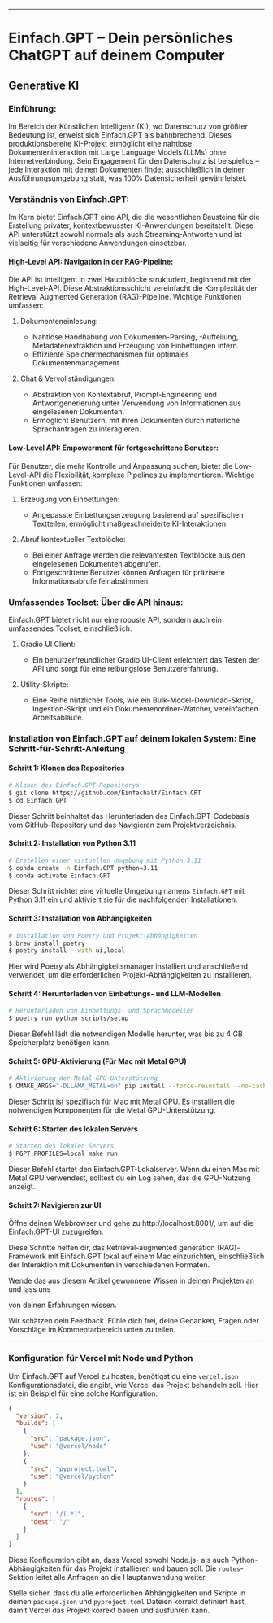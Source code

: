 
---

# Einfach.GPT – Dein persönliches ChatGPT auf deinem Computer


## Generative KI
### Einführung:
Im Bereich der Künstlichen Intelligenz (KI), wo Datenschutz von größter Bedeutung ist, erweist sich Einfach.GPT als bahnbrechend. Dieses produktionsbereite KI-Projekt ermöglicht eine nahtlose Dokumenteninteraktion mit Large Language Models (LLMs) ohne Internetverbindung. Sein Engagement für den Datenschutz ist beispiellos – jede Interaktion mit deinen Dokumenten findet ausschließlich in deiner Ausführungsumgebung statt, was 100% Datensicherheit gewährleistet.

### Verständnis von Einfach.GPT:
Im Kern bietet Einfach.GPT eine API, die die wesentlichen Bausteine für die Erstellung privater, kontextbewusster KI-Anwendungen bereitstellt. Diese API unterstützt sowohl normale als auch Streaming-Antworten und ist vielseitig für verschiedene Anwendungen einsetzbar.

#### High-Level API: Navigation in der RAG-Pipeline:
Die API ist intelligent in zwei Hauptblöcke strukturiert, beginnend mit der High-Level-API. Diese Abstraktionsschicht vereinfacht die Komplexität der Retrieval Augmented Generation (RAG)-Pipeline. Wichtige Funktionen umfassen:

1. Dokumenteneinlesung:
   - Nahtlose Handhabung von Dokumenten-Parsing, -Aufteilung, Metadatenextraktion und Erzeugung von Einbettungen intern.
   - Effiziente Speichermechanismen für optimales Dokumentenmanagement.

2. Chat & Vervollständigungen:
   - Abstraktion von Kontextabruf, Prompt-Engineering und Antwortgenerierung unter Verwendung von Informationen aus eingelesenen Dokumenten.
   - Ermöglicht Benutzern, mit ihren Dokumenten durch natürliche Sprachanfragen zu interagieren.

#### Low-Level API: Empowerment für fortgeschrittene Benutzer:
Für Benutzer, die mehr Kontrolle und Anpassung suchen, bietet die Low-Level-API die Flexibilität, komplexe Pipelines zu implementieren. Wichtige Funktionen umfassen:

1. Erzeugung von Einbettungen:
   - Angepasste Einbettungserzeugung basierend auf spezifischen Textteilen, ermöglicht maßgeschneiderte KI-Interaktionen.

2. Abruf kontextueller Textblöcke:
   - Bei einer Anfrage werden die relevantesten Textblöcke aus den eingelesenen Dokumenten abgerufen.
   - Fortgeschrittene Benutzer können Anfragen für präzisere Informationsabrufe feinabstimmen.

### Umfassendes Toolset: Über die API hinaus:
Einfach.GPT bietet nicht nur eine robuste API, sondern auch ein umfassendes Toolset, einschließlich:

1. Gradio UI Client:
   - Ein benutzerfreundlicher Gradio UI-Client erleichtert das Testen der API und sorgt für eine reibungslose Benutzererfahrung.

2. Utility-Skripte:
   - Eine Reihe nützlicher Tools, wie ein Bulk-Model-Download-Skript, Ingestion-Skript und ein Dokumentenordner-Watcher, vereinfachen Arbeitsabläufe.

### Installation von Einfach.GPT auf deinem lokalen System: Eine Schritt-für-Schritt-Anleitung

#### Schritt 1: Klonen des Repositories
```bash
# Klonen des Einfach.GPT-Repositorys
$ git clone https://github.com/Einfachalf/Einfach.GPT
$ cd Einfach.GPT
```
Dieser Schritt beinhaltet das Herunterladen des Einfach.GPT-Codebasis vom GitHub-Repository und das Navigieren zum Projektverzeichnis.

#### Schritt 2: Installation von Python 3.11
```bash
# Erstellen einer virtuellen Umgebung mit Python 3.11
$ conda create -n Einfach.GPT python=3.11
$ conda activate Einfach.GPT
```
Dieser Schritt richtet eine virtuelle Umgebung namens `Einfach.GPT` mit Python 3.11 ein und aktiviert sie für die nachfolgenden Installationen.

#### Schritt 3: Installation von Abhängigkeiten
```bash
# Installation von Poetry und Projekt-Abhängigkeiten
$ brew install poetry
$ poetry install --with ui,local
```
Hier wird Poetry als Abhängigkeitsmanager installiert und anschließend verwendet, um die erforderlichen Projekt-Abhängigkeiten zu installieren.

#### Schritt 4: Herunterladen von Einbettungs- und LLM-Modellen
```bash
# Herunterladen von Einbettungs- und Sprachmodellen
$ poetry run python scripts/setup
```
Dieser Befehl lädt die notwendigen Modelle herunter, was bis zu 4 GB Speicherplatz benötigen kann.

#### Schritt 5: GPU-Aktivierung (Für Mac mit Metal GPU)
```bash
# Aktivierung der Metal GPU-Unterstützung
$ CMAKE_ARGS="-DLLAMA_METAL=on" pip install --force-reinstall --no-cache-dir llama-cpp-python
```
Dieser Schritt ist spezifisch für Mac mit Metal GPU. Es installiert die notwendigen Komponenten für die Metal GPU-Unterstützung.

#### Schritt 6: Starten des lokalen Servers
```bash
# Starten des lokalen Servers
$ PGPT_PROFILES=local make run
```
Dieser Befehl startet den Einfach.GPT-Lokalserver. Wenn du einen Mac mit Metal GPU verwendest, solltest du ein Log sehen, das die GPU-Nutzung anzeigt.

#### Schritt 7: Navigieren zur UI
Öffne deinen Webbrowser und gehe zu http://localhost:8001/, um auf die Einfach.GPT-UI zuzugreifen.

Diese Schritte helfen dir, das Retrieval-augmented generation (RAG)-Framework mit Einfach.GPT lokal auf einem Mac einzurichten, einschließlich der Interaktion mit Dokumenten in verschiedenen Formaten.

Wende das aus diesem Artikel gewonnene Wissen in deinen Projekten an und lass uns

 von deinen Erfahrungen wissen.

Wir schätzen dein Feedback. Fühle dich frei, deine Gedanken, Fragen oder Vorschläge im Kommentarbereich unten zu teilen.

---

### Konfiguration für Vercel mit Node und Python

Um Einfach.GPT auf Vercel zu hosten, benötigst du eine `vercel.json` Konfigurationsdatei, die angibt, wie Vercel das Projekt behandeln soll. Hier ist ein Beispiel für eine solche Konfiguration:

```json
{
  "version": 2,
  "builds": [
    {
      "src": "package.json",
      "use": "@vercel/node"
    },
    {
      "src": "pyproject.toml",
      "use": "@vercel/python"
    }
  ],
  "routes": [
    {
      "src": "/(.*)",
      "dest": "/"
    }
  ]
}
```

Diese Konfiguration gibt an, dass Vercel sowohl Node.js- als auch Python-Abhängigkeiten für das Projekt installieren und bauen soll. Die `routes`-Sektion leitet alle Anfragen an die Hauptanwendung weiter.

Stelle sicher, dass du alle erforderlichen Abhängigkeiten und Skripte in deinen `package.json` und `pyproject.toml` Dateien korrekt definiert hast, damit Vercel das Projekt korrekt bauen und ausführen kann.
